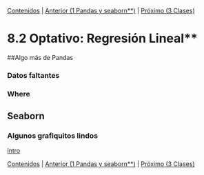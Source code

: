 [Contenidos](../Contenidos.md) \| [Anterior (1 Pandas  y seaborn**)](01_Pandas_seaborn.md) \| [Próximo (3 Clases)](03_Clases.md)

# 8.2 Optativo: Regresión Lineal**

##Algo más de Pandas

### Datos faltantes

### Where

## Seaborn

### Algunos grafiquitos lindos

[intro](http://seaborn.pydata.org/introduction.html)


[Contenidos](../Contenidos.md) \| [Anterior (1 Pandas  y seaborn**)](01_Pandas_seaborn.md) \| [Próximo (3 Clases)](03_Clases.md)

